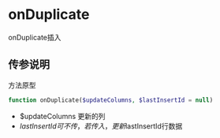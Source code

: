 # onDuplicate

onDuplicate插入


## 传参说明

方法原型
```php
function onDuplicate($updateColumns, $lastInsertId = null)
```

- $updateColumns 更新的列
- $lastInsertId 可不传，若传入，更新$lastInsertId行数据
